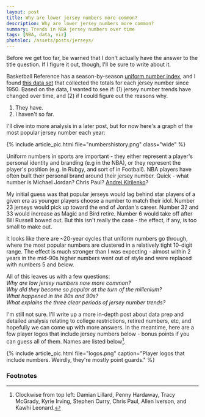 ```yaml
---
layout: post
title: Why are lower jersey numbers more common?
description: Why are lower jersey numbers more common?
summary: Trends in NBA jersey numbers over time
tags: [NBA, data, viz]
photoloc: /assets/posts/jerseys/
---
```


Before we get too far, be warned that I don't actually have the answer to the title question. If I figure it out, though, I'll be sure to write about it.

Basketball Reference has a season-by-season [uniform number index](https://www.basketball-reference.com/leagues/NBA_2020_numbers.html), and I found [this data set](https://www.kaggle.com/kaushikrv/nbajerseynumbers) that collected the totals for each jersey number since 1950. Based on the data, I wanted to see if: (1) jersey number trends have changed over time, and (2) if I could figure out the reasons why.
1. They have.
2. I haven't so far.

I'll dive into more analysis in a later post, but for now here's a graph of the most popular jersey number each year:

{% include article_pic.html
   file="numbershistory.png"
   class="wide"
%}

Uniform numbers in sports are important - they either represent a player's personal identity and branding (e.g in the NBA), or they represent the player's position (e.g. in Rubgy, and sort of in Football). NBA players have often built their personal brand around their jersey number. Quick - what number is Michael Jordan? Chris Paul? [Andrei Kirilenko](https://athletenicknames.club/andrei-kirilenko-ak-47/)?

My initial guess was that popular jerseys would lag behind star players of a given era as younger players choose a number to match their idol. Number 23 jerseys would pick up toward the end of Jordan's career. Number 32 and 33 would increase as Magic and Bird retire. Number 6 would take off after Bill Russell bowed out. But this isn't really the case - the effect, if any, is too small to make out.

It looks like there are ~20-year cycles that uniform numbers go through, where the most popular numbers are clustered in a relatively tight 10-digit range. The effect is much stronger than I was expecting - almost within 2 years in the mid-90s higher numbers went out of style and were replaced with numbers 5 and below.

All of this leaves us with a few questions:  
*Why are low jersey numbers now more common?*  
*Why did they become so popular at the turn of the millenium?*  
*What happened in the 80s and 90s?*  
*What explains the three clear periods of jersey number trends?*

I'm still not sure. I'll write up a more in-depth post about data prep and detailed analysis relating to college restrictions, retired numbers, etc, and hopefully we can come up with more answers. In the meantime, here are a few player logos that include jersey numbers below - bonus points if you can guess all of them. Names are listed below[^1].

{% include article_pic.html
   file="logos.png"
   caption="Player logos that include numbers. Weirdly, they're mostly point guards."
%}

### Footnotes

[^1]: Clockwise from top left: Damian Lillard, Penny Hardaway, Tracy McGrady, Kyrie Irving, Stephen Curry, Chris Paul, Allen Iverson, and Kawhi Leonard.
